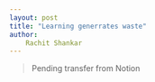```yaml
---
layout: post
title: "Learning generrates waste"
author: 
    Rachit Shankar
---
```


> Pending transfer from Notion
